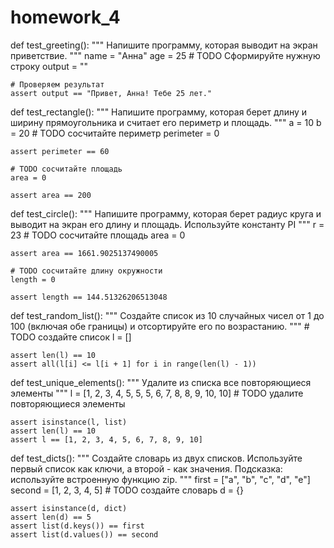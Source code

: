 # homework_4


def test_greeting():
    """
    Напишите программу, которая выводит на экран приветствие.
    """
    name = "Анна"
    age = 25
    # TODO Сформируйте нужную строку
    output = ""

    # Проверяем результат
    assert output == "Привет, Анна! Тебе 25 лет."


def test_rectangle():
    """
    Напишите программу, которая берет длину и ширину прямоугольника
    и считает его периметр и площадь.
    """
    a = 10
    b = 20
    # TODO сосчитайте периметр
    perimeter = 0

    assert perimeter == 60

    # TODO сосчитайте площадь
    area = 0

    assert area == 200


def test_circle():
    """
    Напишите программу, которая берет радиус круга и выводит на экран его длину и площадь.
    Используйте константу PI
    """
    r = 23
    # TODO сосчитайте площадь
    area = 0

    assert area == 1661.9025137490005

    # TODO сосчитайте длину окружности
    length = 0

    assert length == 144.51326206513048


def test_random_list():
    """
    Создайте список из 10 случайных чисел от 1 до 100 (включая обе границы) и отсортируйте его по возрастанию.
    """
    # TODO создайте список
    l = []

    assert len(l) == 10
    assert all(l[i] <= l[i + 1] for i in range(len(l) - 1))


def test_unique_elements():
    """
    Удалите из списка все повторяющиеся элементы
    """
    l = [1, 2, 3, 4, 5, 5, 5, 6, 7, 8, 8, 9, 10, 10]
    # TODO удалите повторяющиеся элементы

    assert isinstance(l, list)
    assert len(l) == 10
    assert l == [1, 2, 3, 4, 5, 6, 7, 8, 9, 10]


def test_dicts():
    """
    Создайте словарь из двух списков.
    Используйте первый список как ключи, а второй - как значения.
    Подсказка: используйте встроенную функцию zip.
    """
    first = ["a", "b", "c", "d", "e"]
    second = [1, 2, 3, 4, 5]
    # TODO создайте словарь
    d = {}

    assert isinstance(d, dict)
    assert len(d) == 5
    assert list(d.keys()) == first
    assert list(d.values()) == second